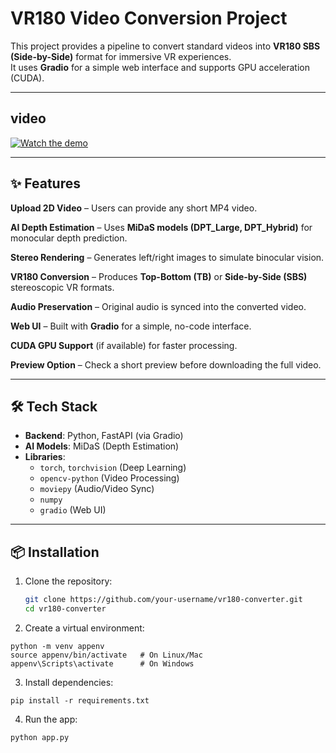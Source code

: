 # VR180 Video Conversion Project

This project provides a pipeline to convert standard videos into **VR180 SBS (Side-by-Side)** format for immersive VR experiences.  
It uses **Gradio** for a simple web interface and supports GPU acceleration (CUDA).

---
## video 
[![Watch the demo](demo-thumbnail.png)](https://github.com/your-username/vr180-converter/raw/main/demo.mp4)

---
## ✨ Features

**Upload 2D Video** – Users can provide any short MP4 video.  

**AI Depth Estimation** – Uses **MiDaS models (DPT_Large, DPT_Hybrid)** for monocular depth prediction.  

**Stereo Rendering** – Generates left/right images to simulate binocular vision.  

**VR180 Conversion** – Produces **Top-Bottom (TB)** or **Side-by-Side (SBS)** stereoscopic VR formats.  

**Audio Preservation** – Original audio is synced into the converted video.  

**Web UI** – Built with **Gradio** for a simple, no-code interface.  

**CUDA GPU Support** (if available) for faster processing.  

**Preview Option** – Check a short preview before downloading the full video.  

---

## 🛠 Tech Stack

- **Backend**: Python, FastAPI (via Gradio)  
- **AI Models**: MiDaS (Depth Estimation)  
- **Libraries**:  
  - `torch`, `torchvision` (Deep Learning)  
  - `opencv-python` (Video Processing)  
  - `moviepy` (Audio/Video Sync)  
  - `numpy`  
  - `gradio` (Web UI)  

---

## 📦 Installation

1. Clone the repository:
   ```bash
   git clone https://github.com/your-username/vr180-converter.git
   cd vr180-converter
   ```
2. Create a virtual environment:
```
python -m venv appenv
source appenv/bin/activate   # On Linux/Mac
appenv\Scripts\activate      # On Windows
```
3. Install dependencies:

```
pip install -r requirements.txt
```
4. Run the app:
```
python app.py
```
